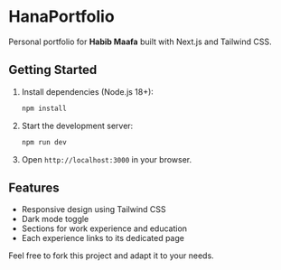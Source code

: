 # HanaPortfolio

Personal portfolio for **Habib Maafa** built with Next.js and Tailwind CSS.

## Getting Started

1. Install dependencies (Node.js 18+):
   ```bash
   npm install
   ```
2. Start the development server:
   ```bash
   npm run dev
   ```
3. Open `http://localhost:3000` in your browser.

## Features

- Responsive design using Tailwind CSS
- Dark mode toggle
- Sections for work experience and education
- Each experience links to its dedicated page

Feel free to fork this project and adapt it to your needs.
